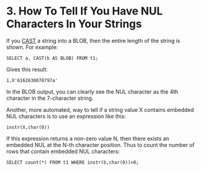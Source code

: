 # 3\. How To Tell If You Have NUL Characters In Your Strings



If you [CAST](lang_expr.html#castexpr) a string into a BLOB, then the entire length of the
string is shown. For example:




```
SELECT a, CAST(b AS BLOB) FROM t1;

```


Gives this result:




```
1,X'6162630078797a'

```


In the BLOB output, you can clearly see the NUL character as the 4th
character in the 7\-character string.




Another, more automated, way
to tell if a string value X contains embedded NUL characters is to
use an expression like this:




```
instr(X,char(0))

```


If this expression returns a non\-zero value N, then there exists an 
embedded NUL at the N\-th character position. Thus to count the number
of rows that contain embedded NUL characters:




```
SELECT count(*) FROM t1 WHERE instr(b,char(0))>0;

```

